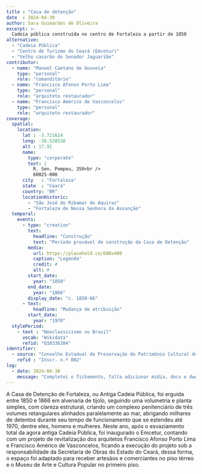 ```yaml
---
title : "Casa de detenção"
date  : 2024-04-30
author: Sara Guimarães de Oliveira
excerpt: >-
  Cadeia pública construída no centro de Fortaleza a partir de 1850
alternative:
  - "Cadeia Pública"
  - "Centro de Turismo do Ceará (Emcetur)"
  - "Velho casarão do Senador Jaguaribe"
contributor:
  - name: "Manoel Caetano de Gouveia"
    type: "personal"
    role: "comanditário"
  - name: "Francisco Afonso Porto Lima"
    type: "personal"
    role: "arquiteto restaurador"
  - name: "Francisco Américo de Vasconcelos"
    type: "personal"
    role: "arquiteto restaurador"
coverage:
  spatial:
    location:
      lat : -3.721614 
      long: -38.528538
      alt : 17.91
      name:
        type: "corporate"
        text: |
          R. Sen. Pompeu, 350<br />
          60025-000
      city   : "Fortaleza"
      state  : "Ceará"
      country: "BR"
      locationHistoric:
        - "São José do Ribamar do Aquiraz"
        - "Fortaleza de Nossa Senhora da Assunção"
  temporal:
    events:
      - type: "creation"
        text:
          headline: "Construção"
          text: "Período provável de construção da Casa de Detenção"
        media:
          url: https://placehold.co/600x400
          caption: "Legenda"
          credit: #
          alt: #
        start_date:
          year: "1850"
        end_date:
          year: "1866"
        display_date: "c. 1850-66"
      - text:
          headline: "Mudança de atribuição"
        start_date:
          year: "1970"
  stylePeriod:
    - text : "Neoclassicismo no Brasil"
      vocab: "Wikidata"
      refid: "Q10336204"
identifier:
  - source: "Conselho Estadual de Preservação do Patrimônio Cultural do Estado do Ceará"
    refid : "Inscr. n.º 002"
log:
  - date: 2024-04-30
    message: "Completei o fichamento, falta adicionar mídia, docs e dwg"
---
```


A Casa de Detenção de Fortaleza, ou Antiga Cadeia Pública, foi erguida
entre 1850 e 1866 em alvenaria de tijolo, seguindo uma volumetria e
planta simples, com clareza estrutural, criando um complexo
penitenciário de três volumes retangulares alinhados paralelamente ao
mar, abrigando milhares de detentos durante seu tempo de funcionamento
que se estendeu até 1970, dentre eles, homens e mulheres. Neste ano,
após o esvaziamento total da agora antiga Cadeia Pública, foi inaugurado
o Emcetur, contando com um projeto de revitalização dos arquitetos
Francisco Afonso Porto Lima e Francisco Américo de Vasconcelos, ficando
a execução do projeto sob a responsabilidade da Secretaria de Obras do
Estado do Ceará, dessa forma, o espaço foi adaptado para receber
artesãos e comerciantes no piso térreo e o Museu de Arte e Cultura
Popular no primeiro piso.

